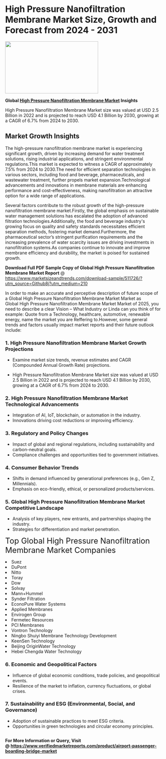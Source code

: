 <H1>High Pressure Nanofiltration Membrane Market Size, Growth and Forecast from 2024 - 2031</H1><img class="aligncenter size-medium wp-image-584254" src="https://thirdeyenews.in/wp-content/uploads/2024/09/Global-Market-Research-300x168.jpeg" alt="" width="300" height="168" /><p><strong>Global&nbsp;<a href="https://www.marketsizeandtrends.com/download-sample/511726/?utm_source=Github8j?utm_medium=210">High Pressure Nanofiltration Membrane Market</a> Insights</strong></p><p>High Pressure Nanofiltration Membrane Market size was valued at USD 2.5 Billion in 2022 and is projected to reach USD 4.1 Billion by 2030, growing at a CAGR of 6.7% from 2024 to 2030.</p><p><h2>Market Growth Insights</h2> <p>The high-pressure nanofiltration membrane market is experiencing significant growth, driven by increasing demand for water treatment solutions, rising industrial applications, and stringent environmental regulations.This market is expected to witness a CAGR of approximately 7.5% from 2024 to 2030.The need for efficient separation technologies in various sectors, including food and beverage, pharmaceuticals, and wastewater treatment, further propels market expansion.Technological advancements and innovations in membrane materials are enhancing performance and cost-effectiveness, making nanofiltration an attractive option for a wide range of applications.</p> <p>Several factors contribute to the robust growth of the high-pressure nanofiltration membrane market.Firstly, the global emphasis on sustainable water management solutions has escalated the adoption of advanced filtration technologies.Additionally, the food and beverage industry's growing focus on quality and safety standards necessitates efficient separation methods, fostering market demand.Furthermore, the pharmaceutical sector’s stringent purification requirements and the increasing prevalence of water scarcity issues are driving investments in nanofiltration systems.As companies continue to innovate and improve membrane efficiency and durability, the market is poised for sustained growth.</p> <p><span class=""><strong>Download Full PDF Sample Copy of Global High Pressure Nanofiltration Membrane Market Report</strong> @ <a href="https://www.marketsizeandtrends.com/download-sample/511726/?utm_source=Github8j?utm_medium=210" target="_blank">https://www.marketsizeandtrends.com/download-sample/511726/?utm_source=Github8j?utm_medium=210</a></span></p><p>In order to make an accurate and perceptive description of future scope of a Global&nbsp;High Pressure Nanofiltration Membrane Market Market as Global&nbsp;High Pressure Nanofiltration Membrane Market Market of 2025, you need to describe a clear Vision &ndash; What Industry or Linda can you think of for example: Quote from a Technology, healthcare, automotive, renewable energy, name the market you are Reffering to.However, some general trends and factors usually impact market reports and their future outlook include:</p><h3>1.&nbsp;<strong>High Pressure Nanofiltration Membrane Market Growth Projections</strong></h3><ul><li>Examine market size trends, revenue estimates and CAGR (Compounded Annual Growth Rate) projections.</li><li><p>High Pressure Nanofiltration Membrane Market size was valued at USD 2.5 Billion in 2022 and is projected to reach USD 4.1 Billion by 2030, growing at a CAGR of 6.7% from 2024 to 2030.</p></li></ul><h3>2.&nbsp;<strong>High Pressure Nanofiltration Membrane Market Technological Advancements</strong></h3><ul><li>Integration of AI, IoT, blockchain, or automation in the industry.</li><li>Innovations driving cost reductions or improving efficiency.</li></ul><h3>3.&nbsp;<strong>Regulatory and Policy Changes</strong></h3><ul><li>Impact of global and regional regulations, including sustainability and carbon-neutral goals.</li><li>Compliance challenges and opportunities tied to government initiatives.</li></ul><h3>4.&nbsp;<strong>Consumer Behavior Trends</strong></h3><ul><li>Shifts in demand influenced by generational preferences (e.g., Gen Z, Millennials).</li><li>Emphasis on eco-friendly, ethical, or personalized products/services.</li></ul><h3>5.&nbsp;<strong>Global High Pressure Nanofiltration Membrane Market Competitive Landscape</strong></h3><ul><li>Analysis of key players, new entrants, and partnerships shaping the industry.</li><li>Strategies for differentiation and market penetration.</li></ul><p data-pm-slice="1 1 []"><span style="color: inherit; font-family: inherit; font-size: 25px;">Top Global High Pressure Nanofiltration Membrane Market Companies</span></p><div class="" data-test-id=""><p><li>Suez</li><li> DuPont</li><li> Nitto</li><li> Toray</li><li> Dow</li><li> Solvay</li><li> Mann+Hummel</li><li> Synder Filtration</li><li> EconoPure Water Systems</li><li> Applied Membranes</li><li> Envirogen Group</li><li> Fermetec Resources</li><li> PCI Membranes</li><li> Vontron Technology</li><li> Ningbo Shuiyi Membrane Technology Development</li><li> KeenSen Technology</li><li> Beijing OriginWater Technology</li><li> Hebei Chengda Water Technology</li></p></div><h3>6.&nbsp;<strong>Economic and Geopolitical Factors</strong></h3><ul><li>Influence of global economic conditions, trade policies, and geopolitical events.</li><li>Resilience of the market to inflation, currency fluctuations, or global crises.</li></ul><h3>7.&nbsp;<strong>Sustainability and ESG (Environmental, Social, and Governance)</strong></h3><ul><li>Adoption of sustainable practices to meet ESG criteria.</li><li>Opportunities in green technologies and circular economy principles.</li></ul><h2><strong style="font-size: 14px;">For More Information or Query, Visit @&nbsp;</strong><a style="background-color: #ffffff; font-size: 14px;" href="https://www.marketsizeandtrends.com/report/high-pressure-nanofiltration-membrane-market/" target="_blank">https://www.verifiedmarketreports.com/product/airport-passenger-boarding-bridge-market</a></h2>